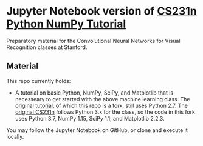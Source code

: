 # Jupyter Notebook version of [CS231n Python NumPy Tutorial](http://cs231n.github.io/python-numpy-tutorial/)

Preparatory material for the Convolutional Neural Networks for Visual Recognition classes at Stanford.

## Material

This repo currently holds:

* A tutorial on basic Python, NumPy, SciPy, and Matplotlib that is necesseary to get started with the above machine learning class. The [original tutorial](https://github.com/kuleshov/cs228-material), of which this repo is a fork, still uses Python 2.7. The [original CS231n](http://cs231n.github.io/python-numpy-tutorial/) follows Python 3.x for the class, so the code in this fork uses Python 3.7, NumPy 1.15, SciPy 1.1, and Matplotlib 2.2.3. 

You may follow the Jupyter Notebook on GitHub, or clone and execute it locally.
